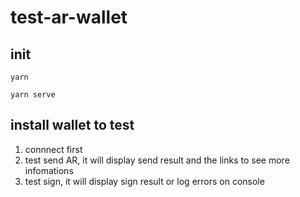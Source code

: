 # test-ar-wallet

## init
```
yarn

yarn serve
```

## install wallet to test
1. connnect first
2. test send AR, it will display send result and the links to see more infomations
3. test sign, it will display sign result or log errors on console